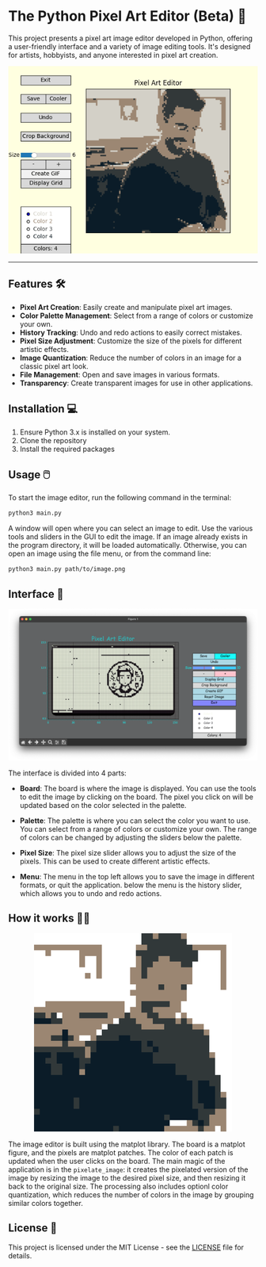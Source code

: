 # The Python Pixel Art Editor (Beta) 🎨

This project presents a pixel art image editor developed in Python, offering a user-friendly interface and a variety of image editing tools. It's designed for artists, hobbyists, and anyone interested in pixel art creation.

<p align="center">
  <img src="images/record.gif" alt="Pixel Art Editor" width="600">
</p>

---

## Features 🛠

- **Pixel Art Creation**: Easily create and manipulate pixel art images.
- **Color Palette Management**: Select from a range of colors or customize your own.
- **History Tracking**: Undo and redo actions to easily correct mistakes.
- **Pixel Size Adjustment**: Customize the size of the pixels for different artistic effects.
- **Image Quantization**: Reduce the number of colors in an image for a classic pixel art look.
- **File Management**: Open and save images in various formats.
- **Transparency**: Create transparent images for use in other applications.

## Installation 💻

1. Ensure Python 3.x is installed on your system.
2. Clone the repository
3. Install the required packages

## Usage 🖱️

To start the image editor, run the following command in the terminal:

```bash
python3 main.py
```

A window will open where you can select an image to edit. Use the various tools and sliders in the GUI to edit the image. If an image already exists in the program directory, it will be loaded automatically. Otherwise, you can open an image using the file menu, or from the command line:

```bash
python3 main.py path/to/image.png
```

## Interface 🎨

<p align="center">
  <img src="images/new_gui.png" alt="Pixel Art Editor" width="900">
</p>

The interface is divided into 4 parts:

- **Board**: The board is where the image is displayed. You can use the tools to edit the image by clicking on the board. The pixel you click on will be updated based on the color selected in the palette.

- **Palette**: The palette is where you can select the color you want to use. You can select from a range of colors or customize your own. The range of colors can be changed by adjusting the sliders below the palette.

- **Pixel Size**: The pixel size slider allows you to adjust the size of the pixels. This can be used to create different artistic effects.

- **Menu**: The menu in the top left allows you to save the image in different formats, or quit the application. below the menu is the history slider, which allows you to undo and redo actions.

## How it works 🧙‍♂️

<p align="center">
  <img src="./images/20240302131152.png" alt="Pixel Art Editor" width="400">
</p>

The image editor is built using the matplot library. The board is a matplot figure, and the pixels are matplot patches. The color of each patch is updated when the user clicks on the board. The main magic of the application is in the `pixelate_image`: it creates the pixelated version of the image by resizing the image to the desired pixel size, and then resizing it back to the original size. The processing also includes optionl color quantization, which reduces the number of colors in the image by grouping similar colors together.

## License 📄

This project is licensed under the MIT License - see the [LICENSE](LICENSE.md) file for details.
